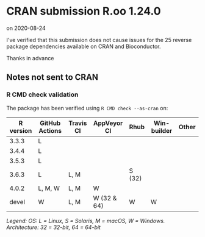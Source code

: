 # CRAN submission R.oo 1.24.0

on 2020-08-24

I've verified that this submission does not cause issues for the 25 reverse package dependencies available on CRAN and Bioconductor.

Thanks in advance


## Notes not sent to CRAN

### R CMD check validation

The package has been verified using `R CMD check --as-cran` on:

| R version   | GitHub Actions | Travis CI | AppVeyor CI | Rhub      | Win-builder | Other  |
| ----------- | -------------- | --------- | ----------- | --------- | ----------- | ------ |
| 3.3.3       | L              |           |             |           |             |        |
| 3.4.4       | L              |           |             |           |             |        |
| 3.5.3       | L              |           |             |           |             |        |
| 3.6.3       | L              | L, M      |             |    S (32) |             |        |
| 4.0.2       | L, M, W        | L, M      | W           |           |             |        |
| devel       |       W        | L, M      | W (32 & 64) | W         | W           |        |

*Legend: OS: L = Linux, S = Solaris, M = macOS, W = Windows.  Architecture: 32 = 32-bit, 64 = 64-bit*
